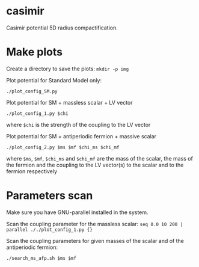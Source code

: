 # casimir
Casimir potential 5D radius compactification.


Make plots
==========

Create a directory to save the plots:
```mkdir -p img```

Plot potential for Standard Model only:
```
./plot_config_SM.py
```

Plot potential for SM + massless scalar + LV vector
```
./plot_config_1.py $chi
```

where ```$chi``` is the strength of the coupling to the LV vector

Plot potential for SM + antiperiodic fermion + massive scalar
```
./plot_config_2.py $ms $mf $chi_ms $chi_mf
```

where ```$ms```, ```$mf```, ```$chi_ms``` and ```$chi_mf``` are the mass of the scalar, the mass of the fermion and the 
coupling to the LV vector(s) to the scalar and to the fermion respectively

Parameters scan
===============

Make sure you have GNU-parallel installed in the system.

Scan the coupling parameter for the massless scalar:
```seq 0.0 10 200 | parallel ././plot_config_1.py {}```

Scan the coupling parameters for given masses of the scalar and of the antiperiodic fermion:

```./search_ms_afp.sh $ms $mf```


